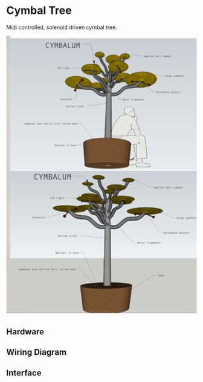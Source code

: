 # Cymbal Tree

Midi controlled, solenoid driven cymbal tree.

![](Images/concept.jpg)

## Hardware


## Wiring Diagram


## Interface
